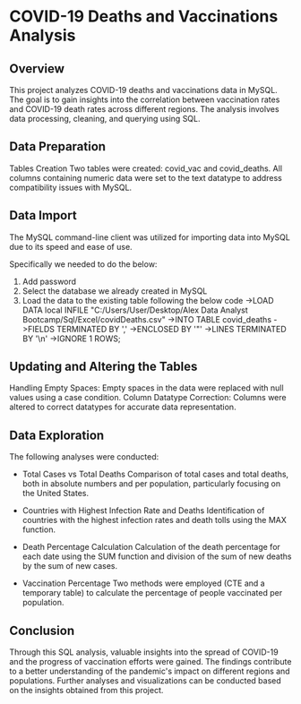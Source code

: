 # COVID-19 Deaths and Vaccinations Analysis

## Overview

This project analyzes COVID-19 deaths and vaccinations data in MySQL. The goal is to gain insights into the correlation between vaccination rates and COVID-19 death rates across different regions. The analysis involves data processing, cleaning, and querying using SQL.

## Data Preparation

Tables Creation
Two tables were created: covid_vac and covid_deaths. All columns containing numeric data were set to the text datatype to address compatibility issues with MySQL.

## Data Import
The MySQL command-line client was utilized for importing data into MySQL due to its speed and ease of use.

Specifically we needed to do the below:
1. Add password
2. Select the database we already created in MySQL
3. Load the data to the existing table following the below code
   ->LOAD DATA local INFILE "C:/Users/User/Desktop/Alex Data Analyst Bootcamp/Sql/Excel/covidDeaths.csv"
   ->INTO TABLE covid_deaths
   ->FIELDS TERMINATED BY ',' 
   ->ENCLOSED BY '"'
   ->LINES TERMINATED BY '\n'
   ->IGNORE 1 ROWS;


## Updating and Altering the Tables

Handling Empty Spaces: Empty spaces in the data were replaced with null values using a case condition.
Column Datatype Correction: Columns were altered to correct datatypes for accurate data representation.


## Data Exploration
The following analyses were conducted:

+ Total Cases vs Total Deaths
Comparison of total cases and total deaths, both in absolute numbers and per population, particularly focusing on the United States.

+ Countries with Highest Infection Rate and Deaths
Identification of countries with the highest infection rates and death tolls using the MAX function.

+ Death Percentage Calculation
Calculation of the death percentage for each date using the SUM function and division of the sum of new deaths by the sum of new cases.

+ Vaccination Percentage
Two methods were employed (CTE and a temporary table) to calculate the percentage of people vaccinated per population.


## Conclusion

Through this SQL analysis, valuable insights into the spread of COVID-19 and the progress of vaccination efforts were gained. The findings contribute to a better understanding of the pandemic's impact on different regions and populations. Further analyses and visualizations can be conducted based on the insights obtained from this project.



